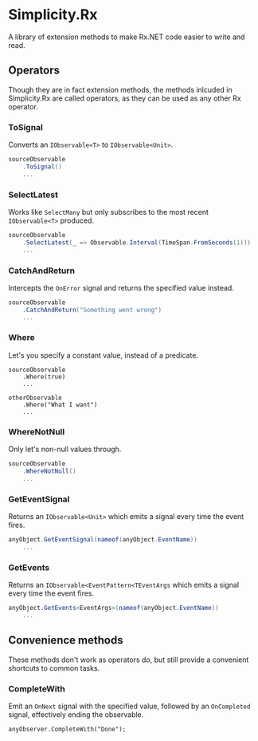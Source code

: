 # Simplicity.Rx

A library of extension methods to make Rx.NET code easier to write and read.

## Operators

Though they are in fact extension methods, the methods inlcuded in Simplicity.Rx are called operators, as they can be used as any other Rx operator.

### ToSignal

Converts an `IObservable<T>` to `IObservable<Unit>`.

```C#
sourceObservable
    .ToSignal()
    ...
```

### SelectLatest

Works like `SelectMany` but only subscribes to the most recent `IObservable<T>` produced.

```C#
sourceObservable
    .SelectLatest(_ => Observable.Interval(TimeSpan.FromSeconds(1)))
    ...
```



### CatchAndReturn

Intercepts the `OnError` signal and returns the specified value instead.

```c#
sourceObservable
    .CatchAndReturn("Something went wrong")
    ...
```



### Where

Let's you specify a constant value, instead of a predicate.

```
sourceObservable
    .Where(true)
    ...
	
otherObservable
	.Where("What I want")
	...
```

### WhereNotNull

Only let's non-null values through.

```C#
sourceObservable
    .WhereNotNull()
    ...
```

### GetEventSignal

Returns an `IObservable<Unit>` which emits a signal every time the event fires.

```C#
anyObject.GetEventSignal(nameof(anyObject.EventName))
    ...
```

### GetEvents

Returns an `IObservable<EventPattern<TEventArgs` which emits a signal every time the event fires.

```C#
anyObject.GetEvents<EventArgs>(nameof(anyObject.EventName))
    ...
```

## Convenience methods

These methods don't work as operators do, but still provide a convenient shortcuts to common tasks.

### CompleteWith

Emit an `OnNext` signal with the specified value, followed by an `OnCompleted` signal, effectively ending the observable.

```
anyObserver.CompleteWith("Done");
```




